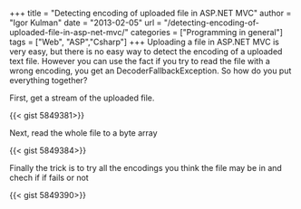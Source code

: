 +++
title = "Detecting encoding of uploaded file in ASP.NET MVC"
author = "Igor Kulman"
date = "2013-02-05"
url = "/detecting-encoding-of-uploaded-file-in-asp-net-mvc/"
categories = ["Programming in general"]
tags = ["Web", "ASP","Csharp"]
+++
Uploading a file in ASP.NET MVC is very easy, but there is no easy way to detect the encoding of a uploaded text file. However you can use the fact if you try to read the file with a wrong encoding, you get an DecoderFallbackException. So how do you put everything together?

First, get a stream of the uploaded file.

{{< gist 5849381>}}

<!--more-->

Next, read the whole file to a byte array

{{< gist 5849384>}}

Finally the trick is to try all the encodings you think the file may be in and chech if if fails or not

{{< gist 5849390>}}
